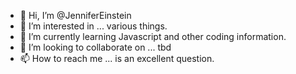 - 👋 Hi, I’m @JenniferEinstein
- 🧿 I’m interested in ... various things.
- 🌱 I’m currently learning Javascript and other coding information.
- 💞️ I’m looking to collaborate on ...  tbd
- 📫 How to reach me ... is an excellent question.

<!---
JenniferEinstein/JenniferEinstein is a ✨ special ✨ repository because its `README.md` (this file) appears on your GitHub profile.
You can click the Preview link to take a look at your changes.
--->

